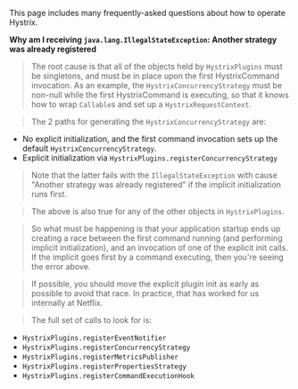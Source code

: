 This page includes many frequently-asked questions about how to operate Hystrix.

**Why am I receiving `java.lang.IllegalStateException`: Another strategy was already registered**

> The root cause is that all of the objects held by `HystrixPlugins` must be singletons, and must be in place upon the first HystrixCommand invocation.  As an example, the `HystrixConcurrencyStrategy` must be non-null while the first HystrixCommand is executing, so that it knows how to wrap `Callable`s and set up a `HystrixRequestContext`.

> The 2 paths for generating the `HystrixConcurrencyStrategy` are:
* No explicit initialization, and the first command invocation sets up the default `HystrixConcurrencyStrategy`.
* Explicit initialization via `HystrixPlugins.registerConcurrencyStrategy`

> Note that the latter fails with the `IllegalStateException` with cause "Another strategy was already registered" if the implicit initialization runs first.

> The above is also true for any of the other objects in `HystrixPlugins`.

> So what must be happening is that your application startup ends up creating a race between the first command running (and performing implicit initialization), and an invocation of one of the explicit init calls.  If the implicit goes first by a command executing, then you're seeing the error above.

> If possible, you should move the explicit plugin init as early as possible to avoid that race.  In practice, that has worked for us internally at Netflix.  

> The full set of calls to look for is:
* `HystrixPlugins.registerEventNotifier`
* `HystrixPlugins.registerConcurrencyStrategy`
* `HystrixPlugins.registerMetricsPublisher`
* `HystrixPlugins.registerPropertiesStrategy`
* `HystrixPlugins.registerCommandExecutionHook`